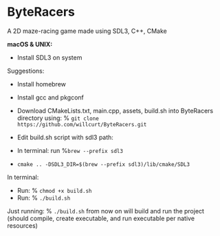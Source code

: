 # ByteRacers
A 2D maze-racing game made using SDL3, C++, CMake

**macOS & UNIX:**
- Install SDL3 on system

Suggestions:
- Install homebrew
- Install gcc and pkgconf

- Download CMakeLists.txt, main.cpp, assets, build.sh into ByteRacers directory using: % `git clone https://github.com/willcurt/ByteRacers.git`

- Edit build.sh script with sdl3 path:
- In terminal: run %`brew --prefix sdl3`
- `cmake .. -DSDL3_DIR=$(brew --prefix sdl3)/lib/cmake/SDL3`

In terminal:
- Run: % `chmod +x build.sh`
- Run: % `./build.sh`

Just running: % `./build.sh` from now on will build and run the project (should compile, create executable, and run executable per native resources)
